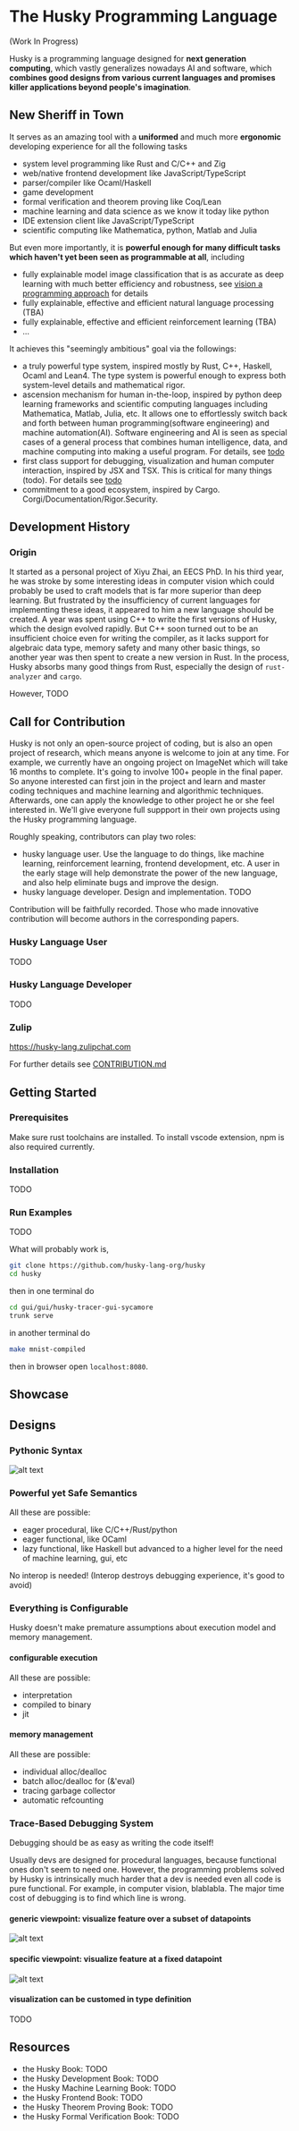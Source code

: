 # The Husky Programming Language

(Work In Progress)

Husky is a programming language designed for **next generation computing**, which vastly generalizes nowadays AI and software, which **combines good designs from various current languages and promises killer applications beyond people's imagination**.

## New Sheriff in Town

It serves as an amazing tool with a **uniformed** and much more **ergonomic** developing experience for all the following tasks

- system level programming like Rust and C/C++ and Zig
- web/native frontend development like JavaScript/TypeScript
- parser/compiler like Ocaml/Haskell
- game development
- formal verification and theorem proving like Coq/Lean
- machine learning and data science as we know it today like python
- IDE extension client like JavaScript/TypeScript
- scientific computing like Mathematica, python, Matlab and Julia

But even more importantly, it is **powerful enough for many difficult tasks which haven't yet been seen as programmable at all**, including

- fully explainable model image classification that is as accurate as deep learning with much better efficiency and robustness, see [vision a programming approach](impress/vision_a_programming_approach.md) for details
- fully explainable, effective and efficient natural language processing (TBA)
- fully explainable, effective and efficient reinforcement learning (TBA)
- ...

It achieves this "seemingly ambitious" goal via the followings:

- a truly powerful type system, inspired mostly by Rust, C++, Haskell, Ocaml and Lean4. The type system is powerful enough to express both system-level details and mathematical rigor.
- ascension mechanism for human in-the-loop, inspired by python deep learning frameworks and scientific computing languages including Mathematica, Matlab, Julia, etc. It allows one to effortlessly switch back and forth between human programming(software engineering) and machine automation(AI). Software engineering and AI is seen as special cases of a general process that combines human intelligence, data, and machine computing into making a useful program. For details, see [todo](impress/ascension.md)
- first class support for debugging, visualization and human computer interaction, inspired by JSX and TSX. This is critical for many things (todo). For details see [todo](impress/notebook.md)
- commitment to a good ecosystem, inspired by Cargo. Corgi/Documentation/Rigor.Security.

## Development History

### Origin

It started as a personal project of Xiyu Zhai, an EECS PhD. In his third year, he was stroke by some interesting ideas in computer vision which could probably be used to craft models that is far more superior than deep learning. But frustrated by the insufficiency of current languages for implementing these ideas, it appeared to him a new language should be created. A year was spent using C++ to write the first versions of Husky, which the design evolved rapidly. But C++ soon turned out to be an insufficient choice even for writing the compiler, as it lacks support for algebraic data type, memory safety and many other basic things, so another year was then spent to create a new version in Rust. In the process, Husky absorbs many good things from Rust, especially the design of `rust-analyzer` and `cargo`.

However, TODO

## Call for Contribution

Husky is not only an open-source project of coding, but is also an open project of research, which means anyone is welcome to join at any time. For example, we currently have an ongoing project on ImageNet which will take 16 months to complete. It's going to involve 100+ people in the final paper. So anyone interested can first join in the project and learn and master coding techniques and machine learning and algorithmic techniques. Afterwards, one can apply the knowledge to other project he or she feel interested in. We'll give everyone full suppport in their own projects using the Husky programming language.

Roughly speaking, contributors can play two roles:

- husky language user. Use the language to do things, like machine learning, reinforcement learning, frontend development, etc. A user in the early stage will help demonstrate the power of the new language, and also help eliminate bugs and improve the design.
- husky language developer. Design and implementation. TODO

Contribution will be faithfully recorded. Those who made innovative contribution will become authors in the corresponding papers.

### Husky Language User

TODO

### Husky Language Developer

TODO

### Zulip

<https://husky-lang.zulipchat.com>

For further details see [CONTRIBUTION.md](CONTRIBUTING.md)

## Getting Started

### Prerequisites

Make sure rust toolchains are installed. To install vscode extension, npm is also required currently.

### Installation

TODO

### Run Examples

TODO

What will probably work is,

```sh
git clone https://github.com/husky-lang-org/husky
cd husky
```

then in one terminal do

```sh
cd gui/gui/husky-tracer-gui-sycamore
trunk serve
```

in another terminal do

```sh
make mnist-compiled
```

then in browser open `localhost:8080`.
## Showcase

## Designs

### Pythonic Syntax

![alt text](snapshots/pythonic-syntax2.png)

### Powerful yet Safe Semantics

All these are possible:

- eager procedural, like C/C++/Rust/python
- eager functional, like OCaml
- lazy functional, like Haskell but advanced to a higher level for the need of machine learning, gui, etc

No interop is needed! (Interop destroys debugging experience, it's good to avoid)

### Everything is Configurable

Husky doesn't make premature assumptions about execution model and memory management.

#### configurable execution

All these are possible:

- interpretation
- compiled to binary
- jit

#### memory management

All these are possible:

- individual alloc/dealloc
- batch alloc/dealloc for (&'eval)
- tracing garbage collector
- automatic refcounting

### Trace-Based Debugging System

Debugging should be as easy as writing the code itself!

Usually devs are designed for procedural languages, because functional ones don't seem to need one. However, the programming problems solved by Husky is intrinsically much harder that a dev is needed even all code is pure functional. For example, in computer vision, blablabla. The major time cost of debugging is to find which line is wrong.

#### generic viewpoint: visualize feature over a subset of datapoints

![alt text](snapshots/trace-based-debugging-system.png)

#### specific viewpoint: visualize feature at a fixed datapoint

![alt text](snapshots/dev-stalk.png)

#### visualization can be customed in type definition

TODO

## Resources

- the Husky Book: TODO
- the Husky Development Book: TODO
- the Husky Machine Learning Book: TODO
- the Husky Frontend Book: TODO
- the Husky Theorem Proving Book: TODO
- the Husky Formal Verification Book: TODO